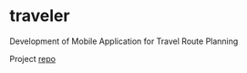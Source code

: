 # traveler

Development of Mobile Application for Travel Route Planning

Project [repo](https://git.mif.vu.lt/mipu7431/traveler)
